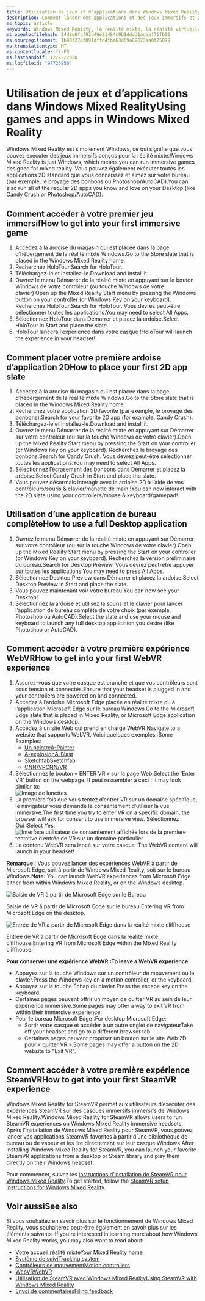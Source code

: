 ```yaml
---
title: Utilisation de jeux et d’applications dans Windows Mixed Reality
description: Comment lancer des applications et des jeux immersifs et 2D, afficher le bureau et expérimenter du contenu WebVR et SteamVR.
ms.topic: article
keywords: Windows Mixed Reality, la réalité mixte, la réalité virtuelle, VR, MR, applications, jeux, Desktop, SteamVR, WebVR, Steam
ms.openlocfilehash: 24d8e0fcf93b40e21484c9b1dddd1adaaf75fb00
ms.sourcegitcommit: 1b90f27af091dffd4fba63d69a89873aa0f75079
ms.translationtype: MT
ms.contentlocale: fr-FR
ms.lasthandoff: 12/22/2020
ms.locfileid: "97725850"
---
```

# <a name="using-games-and-apps-in-windows-mixed-reality"></a><span data-ttu-id="ae2de-104">Utilisation de jeux et d’applications dans Windows Mixed Reality</span><span class="sxs-lookup"><span data-stu-id="ae2de-104">Using games and apps in Windows Mixed Reality</span></span>

<span data-ttu-id="ae2de-105">Windows Mixed Reality est simplement Windows, ce qui signifie que vous pouvez exécuter des jeux immersifs conçus pour la réalité mixte.</span><span class="sxs-lookup"><span data-stu-id="ae2de-105">Windows Mixed Reality is just Windows, which means you can run immersive games designed for mixed reality.</span></span> <span data-ttu-id="ae2de-106">Vous pouvez également exécuter toutes les applications 2D standard que vous connaissez et aimez sur votre bureau (par exemple, le broyage des bonbons ou Photoshop/AutoCAD).</span><span class="sxs-lookup"><span data-stu-id="ae2de-106">You can also run all of the regular 2D apps you know and love on your Desktop (like Candy Crush or Photoshop/AutoCAD).</span></span>

## <a name="how-to-get-into-your-first-immersive-game"></a><span data-ttu-id="ae2de-107">Comment accéder à votre premier jeu immersif</span><span class="sxs-lookup"><span data-stu-id="ae2de-107">How to get into your first immersive game</span></span>

1. <span data-ttu-id="ae2de-108">Accédez à la ardoise du magasin qui est placée dans la page d’hébergement de la réalité mixte Windows.</span><span class="sxs-lookup"><span data-stu-id="ae2de-108">Go to the Store slate that is placed in the Windows Mixed Reality home.</span></span>
2. <span data-ttu-id="ae2de-109">Recherchez HoloTour.</span><span class="sxs-lookup"><span data-stu-id="ae2de-109">Search for HoloTour.</span></span>
3. <span data-ttu-id="ae2de-110">Téléchargez-le et installez-le.</span><span class="sxs-lookup"><span data-stu-id="ae2de-110">Download and install it.</span></span>
4. <span data-ttu-id="ae2de-111">Ouvrez le menu Démarrer de la réalité mixte en appuyant sur le bouton Windows de votre contrôleur (ou touche Windows de votre clavier).</span><span class="sxs-lookup"><span data-stu-id="ae2de-111">Open up the Mixed Reality Start menu by pressing the Windows button on your controller (or Windows Key on your keyboard).</span></span> <span data-ttu-id="ae2de-112">Recherchez HoloTour.</span><span class="sxs-lookup"><span data-stu-id="ae2de-112">Search for HoloTour.</span></span> <span data-ttu-id="ae2de-113">Vous devrez peut-être sélectionner toutes les applications.</span><span class="sxs-lookup"><span data-stu-id="ae2de-113">You may need to select All Apps.</span></span>
5. <span data-ttu-id="ae2de-114">Sélectionnez HoloTour dans Démarrer et placez la ardoise.</span><span class="sxs-lookup"><span data-stu-id="ae2de-114">Select HoloTour in Start and place the slate.</span></span>
6. <span data-ttu-id="ae2de-115">HoloTour lancera l’expérience dans votre casque !</span><span class="sxs-lookup"><span data-stu-id="ae2de-115">HoloTour will launch the experience in your headset!</span></span>

## <a name="how-to-place-your-first-2d-app-slate"></a><span data-ttu-id="ae2de-116">Comment placer votre première ardoise d’application 2D</span><span class="sxs-lookup"><span data-stu-id="ae2de-116">How to place your first 2D app slate</span></span>

1. <span data-ttu-id="ae2de-117">Accédez à la ardoise du magasin qui est placée dans la page d’hébergement de la réalité mixte Windows.</span><span class="sxs-lookup"><span data-stu-id="ae2de-117">Go to the Store slate that is placed in the Windows Mixed Reality home.</span></span>
2. <span data-ttu-id="ae2de-118">Recherchez votre application 2D favorite (par exemple, le broyage des bonbons).</span><span class="sxs-lookup"><span data-stu-id="ae2de-118">Search for your favorite 2D app (for example, Candy Crush).</span></span>
3. <span data-ttu-id="ae2de-119">Téléchargez-le et installez-le.</span><span class="sxs-lookup"><span data-stu-id="ae2de-119">Download and install it.</span></span>
4. <span data-ttu-id="ae2de-120">Ouvrez le menu Démarrer de la réalité mixte en appuyant sur Démarrer sur votre contrôleur (ou sur la touche Windows de votre clavier).</span><span class="sxs-lookup"><span data-stu-id="ae2de-120">Open up the Mixed Reality Start menu by pressing the Start on your controller (or Windows Key on your keyboard).</span></span> <span data-ttu-id="ae2de-121">Recherchez le broyage des bonbons.</span><span class="sxs-lookup"><span data-stu-id="ae2de-121">Search for Candy Crush.</span></span> <span data-ttu-id="ae2de-122">Vous devrez peut-être sélectionner toutes les applications.</span><span class="sxs-lookup"><span data-stu-id="ae2de-122">You may need to select All Apps.</span></span>
5. <span data-ttu-id="ae2de-123">Sélectionnez l’écrasement des bonbons dans Démarrer et placez la ardoise.</span><span class="sxs-lookup"><span data-stu-id="ae2de-123">Select Candy Crush in Start and place the slate.</span></span>
6. <span data-ttu-id="ae2de-124">Vous pouvez désormais interagir avec la ardoise 2D à l’aide de vos contrôleurs/souris & clavier/manette de main !</span><span class="sxs-lookup"><span data-stu-id="ae2de-124">You can now interact with the 2D slate using your controllers/mouse & keyboard/gamepad!</span></span>

## <a name="how-to-use-a-full-desktop-application"></a><span data-ttu-id="ae2de-125">Utilisation d’une application de bureau complète</span><span class="sxs-lookup"><span data-stu-id="ae2de-125">How to use a full Desktop application</span></span>

1. <span data-ttu-id="ae2de-126">Ouvrez le menu Démarrer de la réalité mixte en appuyant sur Démarrer sur votre contrôleur (ou sur la touche Windows de votre clavier).</span><span class="sxs-lookup"><span data-stu-id="ae2de-126">Open up the Mixed Reality Start menu by pressing the Start on your controller (or Windows Key on your keyboard).</span></span> <span data-ttu-id="ae2de-127">Recherchez la version préliminaire du bureau.</span><span class="sxs-lookup"><span data-stu-id="ae2de-127">Search for Desktop Preview.</span></span> <span data-ttu-id="ae2de-128">Vous devrez peut-être appuyer sur toutes les applications.</span><span class="sxs-lookup"><span data-stu-id="ae2de-128">You may need to press All Apps.</span></span>
2. <span data-ttu-id="ae2de-129">Sélectionnez Desktop Preview dans Démarrer et placez la ardoise.</span><span class="sxs-lookup"><span data-stu-id="ae2de-129">Select Desktop Preview in Start and place the slate.</span></span>
3. <span data-ttu-id="ae2de-130">Vous pouvez maintenant voir votre bureau.</span><span class="sxs-lookup"><span data-stu-id="ae2de-130">You can now see your Desktop!</span></span>
4. <span data-ttu-id="ae2de-131">Sélectionnez la ardoise et utilisez la souris et le clavier pour lancer l’application de bureau complète de votre choix (par exemple, Photoshop ou AutoCAD).</span><span class="sxs-lookup"><span data-stu-id="ae2de-131">Select the slate and use your mouse and keyboard to launch any full desktop application you desire (like Photoshop or AutoCAD).</span></span>

## <a name="how-to-get-into-your-first-webvr-experience"></a><span data-ttu-id="ae2de-132">Comment accéder à votre première expérience WebVR</span><span class="sxs-lookup"><span data-stu-id="ae2de-132">How to get into your first WebVR experience</span></span>

1. <span data-ttu-id="ae2de-133">Assurez-vous que votre casque est branché et que vos contrôleurs sont sous tension et connectés.</span><span class="sxs-lookup"><span data-stu-id="ae2de-133">Ensure that your headset is plugged in and your controllers are powered on and connected.</span></span>
2. <span data-ttu-id="ae2de-134">Accédez à l’ardoise Microsoft Edge placée en réalité mixte ou à l’application Microsoft Edge sur le bureau Windows.</span><span class="sxs-lookup"><span data-stu-id="ae2de-134">Go to the Microsoft Edge slate that is placed in Mixed Reality, or Microsoft Edge application on the Windows desktop.</span></span>
3. <span data-ttu-id="ae2de-135">Accédez à un site Web qui prend en charge WebVR.</span><span class="sxs-lookup"><span data-stu-id="ae2de-135">Navigate to a website that supports WebVR.</span></span> <span data-ttu-id="ae2de-136">Voici quelques exemples :</span><span class="sxs-lookup"><span data-stu-id="ae2de-136">Some Examples:</span></span>
   * [<span data-ttu-id="ae2de-137">Un peintre</span><span class="sxs-lookup"><span data-stu-id="ae2de-137">A-Painter</span></span>](https://aframe.io/a-painter/)
   * [<span data-ttu-id="ae2de-138">A-explosion</span><span class="sxs-lookup"><span data-stu-id="ae2de-138">A-Blast</span></span>](https://aframe.io/a-blast/)
   * [<span data-ttu-id="ae2de-139">Sketchfab</span><span class="sxs-lookup"><span data-stu-id="ae2de-139">Sketchfab</span></span>](https://sketchfab.com/)
   * [<span data-ttu-id="ae2de-140">CNN/VR</span><span class="sxs-lookup"><span data-stu-id="ae2de-140">CNN/VR</span></span>](https://cnn.com/vr)
4. <span data-ttu-id="ae2de-141">Sélectionnez le bouton « ENTER VR » sur la page Web.</span><span class="sxs-lookup"><span data-stu-id="ae2de-141">Select the 'Enter VR' button on the webpage.</span></span> <span data-ttu-id="ae2de-142">Il peut ressembler à ceci : </span><span class="sxs-lookup"><span data-stu-id="ae2de-142">It may look similar to:</span></span>\
   ![Image de lunettes](images/75px-enter-vr.png)
5. <span data-ttu-id="ae2de-144">La première fois que vous tentez d’entrer VR sur un domaine spécifique, le navigateur vous demande le consentement d’utiliser la vue immersive.</span><span class="sxs-lookup"><span data-stu-id="ae2de-144">The first time you try to enter VR on a specific domain, the browser will ask for consent to use immersive view.</span></span> <span data-ttu-id="ae2de-145">Sélectionnez Oui :</span><span class="sxs-lookup"><span data-stu-id="ae2de-145">Select Yes:</span></span> ![Interface utilisateur de consentement affichée lors de la première tentative d’entrée de VR sur un domaine particulier](images/1053px-Webvr-consent-ui.png)
6. <span data-ttu-id="ae2de-147">Le contenu WebVR sera lancé sur votre casque !</span><span class="sxs-lookup"><span data-stu-id="ae2de-147">The WebVR content will launch in your headset!</span></span>

<span data-ttu-id="ae2de-148">**Remarque :** Vous pouvez lancer des expériences WebVR à partir de Microsoft Edge, soit à partir de Windows Mixed Reality, soit sur le bureau Windows.</span><span class="sxs-lookup"><span data-stu-id="ae2de-148">**Note:** You can launch WebVR experiences from Microsoft Edge either from within Windows Mixed Reality, or on the Windows desktop.</span></span>

![Saisie de VR à partir de Microsoft Edge sur le Bureau](images/450px-webvr-desktop.png)

<span data-ttu-id="ae2de-150">Saisie de VR à partir de Microsoft Edge sur le bureau.</span><span class="sxs-lookup"><span data-stu-id="ae2de-150">Entering VR from Microsoft Edge on the desktop.</span></span>

![Entrée de VR à partir de Microsoft Edge dans la réalité mixte cliffhouse](images/450px-enter-vr-cliffhouse.jpg)

<span data-ttu-id="ae2de-152">Entrée de VR à partir de Microsoft Edge dans la réalité mixte cliffhouse.</span><span class="sxs-lookup"><span data-stu-id="ae2de-152">Entering VR from Microsoft Edge within the Mixed Reality cliffhouse.</span></span>

<span data-ttu-id="ae2de-153">**Pour conserver une expérience WebVR :**</span><span class="sxs-lookup"><span data-stu-id="ae2de-153">**To leave a WebVR experience:**</span></span>
* <span data-ttu-id="ae2de-154">Appuyez sur la touche Windows sur un contrôleur de mouvement ou le clavier.</span><span class="sxs-lookup"><span data-stu-id="ae2de-154">Press the Windows key on a motion controller, or the keyboard.</span></span>
* <span data-ttu-id="ae2de-155">Appuyez sur la touche Échap du clavier.</span><span class="sxs-lookup"><span data-stu-id="ae2de-155">Press the escape key on the keyboard.</span></span>
* <span data-ttu-id="ae2de-156">Certaines pages peuvent offrir un moyen de quitter VR au sein de leur expérience immersive.</span><span class="sxs-lookup"><span data-stu-id="ae2de-156">Some pages may offer a way to exit VR from within their immersive experience.</span></span>
* <span data-ttu-id="ae2de-157">Pour le bureau Microsoft Edge :</span><span class="sxs-lookup"><span data-stu-id="ae2de-157">For desktop Microsoft Edge:</span></span>
  * <span data-ttu-id="ae2de-158">Sortir votre casque et accéder à un autre onglet de navigateur</span><span class="sxs-lookup"><span data-stu-id="ae2de-158">Take off your headset and go to a different browser tab</span></span>
  * <span data-ttu-id="ae2de-159">Certaines pages peuvent proposer un bouton sur le site Web 2D pour « quitter VR ».</span><span class="sxs-lookup"><span data-stu-id="ae2de-159">Some pages may offer a button on the 2D website to "Exit VR".</span></span>

## <a name="how-to-get-into-your-first-steamvr-experience"></a><span data-ttu-id="ae2de-160">Comment accéder à votre première expérience SteamVR</span><span class="sxs-lookup"><span data-stu-id="ae2de-160">How to get into your first SteamVR experience</span></span>

<span data-ttu-id="ae2de-161">Windows Mixed Reality for SteamVR permet aux utilisateurs d’exécuter des expériences SteamVR sur des casques immersifs immersifs de Windows Mixed Reality.</span><span class="sxs-lookup"><span data-stu-id="ae2de-161">Windows Mixed Reality for SteamVR allows users to run SteamVR experiences on Windows Mixed Reality immersive headsets.</span></span> <span data-ttu-id="ae2de-162">Après l’installation de Windows Mixed Reality pour SteamVR, vous pouvez lancer vos applications SteamVR favorites à partir d’une bibliothèque de bureau ou de vapeur et les lire directement sur leur casque Windows.</span><span class="sxs-lookup"><span data-stu-id="ae2de-162">After installing  Windows Mixed Reality for SteamVR, you can launch your favorite SteamVR applications from a desktop or Steam library and play them directly on their Windows headset.</span></span>

<span data-ttu-id="ae2de-163">Pour commencer, suivez les [instructions d’installation de SteamVR pour Windows Mixed Reality](https://docs.microsoft.com/windows/mixed-reality/enthusiast-guide/using-steamvr-with-windows-mixed-reality).</span><span class="sxs-lookup"><span data-stu-id="ae2de-163">To get started, follow the [SteamVR setup instructions for Windows Mixed Reality](https://docs.microsoft.com/windows/mixed-reality/enthusiast-guide/using-steamvr-with-windows-mixed-reality).</span></span>

## <a name="see-also"></a><span data-ttu-id="ae2de-164">Voir aussi</span><span class="sxs-lookup"><span data-stu-id="ae2de-164">See also</span></span>

<span data-ttu-id="ae2de-165">Si vous souhaitez en savoir plus sur le fonctionnement de Windows Mixed Reality, vous souhaiterez peut-être également en savoir plus sur les éléments suivants :</span><span class="sxs-lookup"><span data-stu-id="ae2de-165">If you're interested in learning more about how Windows Mixed Reality works, you may also want to read about:</span></span>
* [<span data-ttu-id="ae2de-166">Votre accueil réalité mixte</span><span class="sxs-lookup"><span data-stu-id="ae2de-166">Your Mixed Reality home</span></span>](your-mixed-reality-home.md)
* [<span data-ttu-id="ae2de-167">Système de suivi</span><span class="sxs-lookup"><span data-stu-id="ae2de-167">Tracking system</span></span>](tracking-system.md)
* [<span data-ttu-id="ae2de-168">Contrôleurs de mouvement</span><span class="sxs-lookup"><span data-stu-id="ae2de-168">Motion controllers</span></span>](controllers-in-wmr.md)
* [<span data-ttu-id="ae2de-169">WebVR</span><span class="sxs-lookup"><span data-stu-id="ae2de-169">WebVR</span></span>](webvr.md)
* [<span data-ttu-id="ae2de-170">Utilisation de SteamVR avec Windows Mixed Reality</span><span class="sxs-lookup"><span data-stu-id="ae2de-170">Using SteamVR with Windows Mixed Reality</span></span>](using-steamvr-with-windows-mixed-reality.md)
* [<span data-ttu-id="ae2de-171">Envoi de commentaires</span><span class="sxs-lookup"><span data-stu-id="ae2de-171">Filing feedback</span></span>](filing-feedback.md)
